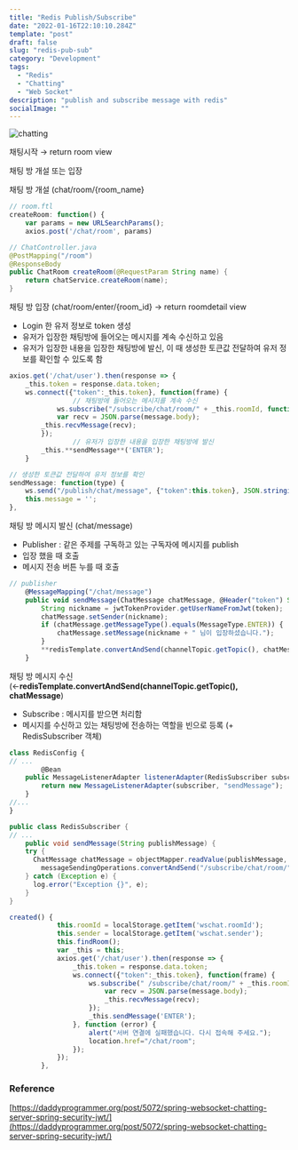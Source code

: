 ```yaml
---
title: "Redis Publish/Subscribe"
date: "2022-01-16T22:10:10.284Z"
template: "post"
draft: false
slug: "redis-pub-sub"
category: "Development"
tags:
  - "Redis"
  - "Chatting"
  - "Web Socket"
description: "publish and subscribe message with redis"
socialImage: ""
---
```


![chatting](/media/chatting.jpg)

채팅시작 → return room view

채팅 방 개설 또는 입장

채팅 방 개설 (chat/room/{room_name}

```jsx
// room.ftl
createRoom: function() {
	var params = new URLSearchParams();
	axios.post('/chat/room', params)
```

```java
// ChatController.java
@PostMapping("/room")
@ResponseBody
public ChatRoom createRoom(@RequestParam String name) {
    return chatService.createRoom(name);
}
```

채팅 방 입장 (chat/room/enter/{room_id} → return roomdetail view

- Login 한 유저 정보로 token 생성
- 유저가 입장한 채팅방에 들어오는 메시지를 계속 수신하고 있음
- 유저가 입장한 내용을 입장한 채팅방에 발신, 이 때 생성한 토큰값 전달하여 유저 정보를 확인할 수 있도록 함

```jsx
axios.get('/chat/user').then(response => {
    _this.token = response.data.token;
    ws.connect({"token":_this.token}, function(frame) {
				// 채팅방에 들어오는 메시지를 계속 수신
		    ws.subscribe("/subscribe/chat/room/" + _this.roomId, function(message) {
		    var recv = JSON.parse(message.body);
        _this.recvMessage(recv);
        });
				// 유저가 입장한 내용을 입장한 채팅방에 발신
        _this.**sendMessage**('ENTER');
    }
```

```jsx
// 생성한 토큰값 전달하여 유저 정보를 확인
sendMessage: function(type) {
    ws.send("/publish/chat/message", {"token":this.token}, JSON.stringify({messageType:type, roomId:this.roomId, sender:this.sender, message:this.message}));
    this.message = '';
},
```

채팅 방 메시지 발신 (chat/message)

- Publisher : 같은 주제를 구독하고 있는 구독자에 메시지를 publish
- 입장 했을 때 호출
- 메시지 전송 버튼 누를 때 호출

```jsx
// publisher
    @MessageMapping("/chat/message")
    public void sendMessage(ChatMessage chatMessage, @Header("token") String token) {
        String nickname = jwtTokenProvider.getUserNameFromJwt(token);
        chatMessage.setSender(nickname);
        if (chatMessage.getMessageType().equals(MessageType.ENTER)) {
            chatMessage.setMessage(nickname + " 님이 입장하셨습니다.");
        }
        **redisTemplate.convertAndSend(channelTopic.getTopic(), chatMessage);**
    }
```

채팅 방 메시지 수신 (←**redisTemplate.convertAndSend(channelTopic.getTopic(), chatMessage**)

- Subscribe : 메시지를 받으면 처리함
- 메시지를 수신하고 있는 채팅방에 전송하는 역할을 빈으로 등록 (+ RedisSubscriber 객체)

```jsx
class RedisConfig {
// ...
		@Bean
    public MessageListenerAdapter listenerAdapter(RedisSubscriber subscriber) {
        return new MessageListenerAdapter(subscriber, "sendMessage");
    }
//...
}
```

```java
public class RedisSubscriber {
// ...
	public void sendMessage(String publishMessage) {
    try {
      ChatMessage chatMessage = objectMapper.readValue(publishMessage, ChatMessage.class);
	    messageSendingOperations.convertAndSend("/subscribe/chat/room/" + chatMessage.getRoomId(), chatMessage);
    } catch (Exception e) {
	  log.error("Exception {}", e);
	}
}
```

```jsx
created() {
            this.roomId = localStorage.getItem('wschat.roomId');
            this.sender = localStorage.getItem('wschat.sender');
            this.findRoom();
            var _this = this;
            axios.get('/chat/user').then(response => {
                _this.token = response.data.token;
                ws.connect({"token":_this.token}, function(frame) {
                    ws.subscribe(" /subscribe/chat/room/" + _this.roomId, function(message) {
                        var recv = JSON.parse(message.body);
                        _this.recvMessage(recv);
                    });
                    _this.sendMessage('ENTER');
                }, function (error) {
                    alert("서버 연결에 실패했습니다. 다시 접속해 주세요.");
                    location.href="/chat/room";
                });
            });
        },
```

### Reference

[https://daddyprogrammer.org/post/5072/spring-websocket-chatting-server-spring-security-jwt/](https://daddyprogrammer.org/post/5072/spring-websocket-chatting-server-spring-security-jwt/)
